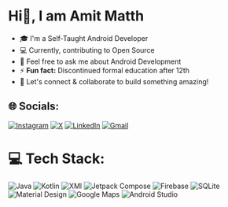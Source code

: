 # Hi👋, I am Amit Matth


- 🎓 I'm a Self-Taught Android Developer
- 💻 Currently, contributing to Open Source
- 💬 Feel free to ask me about Android Development
- ⚡ **Fun fact:** Discontinued formal education after 12th
- 🤝 Let's connect & collaborate to build something amazing!



## 🌐 Socials:
[![Instagram](https://img.shields.io/badge/Instagram-%23E4405F.svg?logo=Instagram&logoColor=white)](https://instagram.com/amit_matth) [![X](https://img.shields.io/badge/X-black.svg?logo=X&logoColor=white)](https://x.com/Amit_Matth)  [![LinkedIn](https://img.shields.io/badge/LinkedIn-%230077B5.svg?logo=linkedin&logoColor=white)](https://linkedin.com/in/amit-matth)  [![Gmail](https://img.shields.io/badge/Gmail-%23EA4335.svg?logo=gmail&logoColor=white)](https://linkedin.com/in/amit-matth) 


# 💻 Tech Stack:
![Java](https://img.shields.io/badge/java-%23ED8B00.svg?style=for-the-badge&logo=openjdk&logoColor=white) ![Kotlin](https://img.shields.io/badge/kotlin-%237F52FF.svg?style=for-the-badge&logo=kotlin&logoColor=white) ![XMl](https://img.shields.io/badge/xml-%23005FAD.svg?style=for-the-badge&logo=xml&logoColor=white)  ![Jetpack Compose](https://img.shields.io/badge/jetpackcompose-%234285F4.svg?style=for-the-badge&logo=jetpackcompose&logoColor=white) ![Firebase](https://img.shields.io/badge/firebase-%23DD2C00.svg?style=for-the-badge&logo=firebase&logoColor=white) ![SQLite](https://img.shields.io/badge/sqlite-%23003B57.svg?style=for-the-badge&logo=sqlite&logoColor=white)  ![Material Design](https://img.shields.io/badge/materialdesign-%23757575.svg?style=for-the-badge&logo=materialdesign&logoColor=white) ![Google Maps](https://img.shields.io/badge/googlemaps-%234285F4.svg?style=for-the-badge&logo=googlemaps&logoColor=white)  ![Android Studio](https://img.shields.io/badge/android%20studio-3DDC84?style=for-the-badge&logo=android%20studio&logoColor=white)
